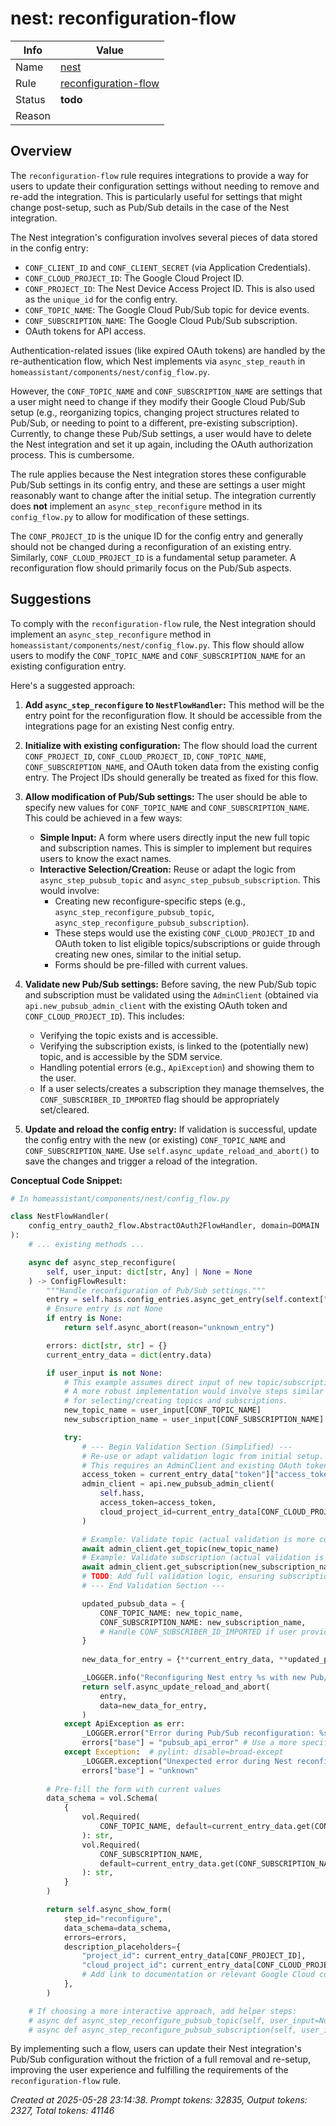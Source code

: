 # nest: reconfiguration-flow

| Info   | Value                                                                    |
|--------|--------------------------------------------------------------------------|
| Name   | [nest](https://www.home-assistant.io/integrations/nest/) |
| Rule   | [reconfiguration-flow](https://developers.home-assistant.io/docs/core/integration-quality-scale/rules/reconfiguration-flow)                                                     |
| Status | **todo**                                                                 |
| Reason |                                                                          |

## Overview

The `reconfiguration-flow` rule requires integrations to provide a way for users to update their configuration settings without needing to remove and re-add the integration. This is particularly useful for settings that might change post-setup, such as Pub/Sub details in the case of the Nest integration.

The Nest integration's configuration involves several pieces of data stored in the config entry:
*   `CONF_CLIENT_ID` and `CONF_CLIENT_SECRET` (via Application Credentials).
*   `CONF_CLOUD_PROJECT_ID`: The Google Cloud Project ID.
*   `CONF_PROJECT_ID`: The Nest Device Access Project ID. This is also used as the `unique_id` for the config entry.
*   `CONF_TOPIC_NAME`: The Google Cloud Pub/Sub topic for device events.
*   `CONF_SUBSCRIPTION_NAME`: The Google Cloud Pub/Sub subscription.
*   OAuth tokens for API access.

Authentication-related issues (like expired OAuth tokens) are handled by the re-authentication flow, which Nest implements via `async_step_reauth` in `homeassistant/components/nest/config_flow.py`.

However, the `CONF_TOPIC_NAME` and `CONF_SUBSCRIPTION_NAME` are settings that a user might need to change if they modify their Google Cloud Pub/Sub setup (e.g., reorganizing topics, changing project structures related to Pub/Sub, or needing to point to a different, pre-existing subscription). Currently, to change these Pub/Sub settings, a user would have to delete the Nest integration and set it up again, including the OAuth authorization process. This is cumbersome.

The rule applies because the Nest integration stores these configurable Pub/Sub settings in its config entry, and these are settings a user might reasonably want to change after the initial setup. The integration currently does **not** implement an `async_step_reconfigure` method in its `config_flow.py` to allow for modification of these settings.

The `CONF_PROJECT_ID` is the unique ID for the config entry and generally should not be changed during a reconfiguration of an existing entry. Similarly, `CONF_CLOUD_PROJECT_ID` is a fundamental setup parameter. A reconfiguration flow should primarily focus on the Pub/Sub aspects.

## Suggestions

To comply with the `reconfiguration-flow` rule, the Nest integration should implement an `async_step_reconfigure` method in `homeassistant/components/nest/config_flow.py`. This flow should allow users to modify the `CONF_TOPIC_NAME` and `CONF_SUBSCRIPTION_NAME` for an existing configuration entry.

Here's a suggested approach:

1.  **Add `async_step_reconfigure` to `NestFlowHandler`:**
    This method will be the entry point for the reconfiguration flow. It should be accessible from the integrations page for an existing Nest config entry.

2.  **Initialize with existing configuration:**
    The flow should load the current `CONF_PROJECT_ID`, `CONF_CLOUD_PROJECT_ID`, `CONF_TOPIC_NAME`, `CONF_SUBSCRIPTION_NAME`, and OAuth token data from the existing config entry. The Project IDs should generally be treated as fixed for this flow.

3.  **Allow modification of Pub/Sub settings:**
    The user should be able to specify new values for `CONF_TOPIC_NAME` and `CONF_SUBSCRIPTION_NAME`. This could be achieved in a few ways:
    *   **Simple Input:** A form where users directly input the new full topic and subscription names. This is simpler to implement but requires users to know the exact names.
    *   **Interactive Selection/Creation:** Reuse or adapt the logic from `async_step_pubsub_topic` and `async_step_pubsub_subscription`. This would involve:
        *   Creating new reconfigure-specific steps (e.g., `async_step_reconfigure_pubsub_topic`, `async_step_reconfigure_pubsub_subscription`).
        *   These steps would use the existing `CONF_CLOUD_PROJECT_ID` and OAuth token to list eligible topics/subscriptions or guide through creating new ones, similar to the initial setup.
        *   Forms should be pre-filled with current values.

4.  **Validate new Pub/Sub settings:**
    Before saving, the new Pub/Sub topic and subscription must be validated using the `AdminClient` (obtained via `api.new_pubsub_admin_client` with the existing OAuth token and `CONF_CLOUD_PROJECT_ID`). This includes:
    *   Verifying the topic exists and is accessible.
    *   Verifying the subscription exists, is linked to the (potentially new) topic, and is accessible by the SDM service.
    *   Handling potential errors (e.g., `ApiException`) and showing them to the user.
    *   If a user selects/creates a subscription they manage themselves, the `CONF_SUBSCRIBER_ID_IMPORTED` flag should be appropriately set/cleared.

5.  **Update and reload the config entry:**
    If validation is successful, update the config entry with the new (or existing) `CONF_TOPIC_NAME` and `CONF_SUBSCRIPTION_NAME`. Use `self.async_update_reload_and_abort()` to save the changes and trigger a reload of the integration.

**Conceptual Code Snippet:**

```python
# In homeassistant/components/nest/config_flow.py

class NestFlowHandler(
    config_entry_oauth2_flow.AbstractOAuth2FlowHandler, domain=DOMAIN
):
    # ... existing methods ...

    async def async_step_reconfigure(
        self, user_input: dict[str, Any] | None = None
    ) -> ConfigFlowResult:
        """Handle reconfiguration of Pub/Sub settings."""
        entry = self.hass.config_entries.async_get_entry(self.context["entry_id"])
        # Ensure entry is not None
        if entry is None:
            return self.async_abort(reason="unknown_entry")

        errors: dict[str, str] = {}
        current_entry_data = dict(entry.data)

        if user_input is not None:
            # This example assumes direct input of new topic/subscription names.
            # A more robust implementation would involve steps similar to initial setup
            # for selecting/creating topics and subscriptions.
            new_topic_name = user_input[CONF_TOPIC_NAME]
            new_subscription_name = user_input[CONF_SUBSCRIPTION_NAME]

            try:
                # --- Begin Validation Section (Simplified) ---
                # Re-use or adapt validation logic from initial setup.
                # This requires an AdminClient and existing OAuth token.
                access_token = current_entry_data["token"]["access_token"]
                admin_client = api.new_pubsub_admin_client(
                    self.hass,
                    access_token=access_token,
                    cloud_project_id=current_entry_data[CONF_CLOUD_PROJECT_ID],
                )

                # Example: Validate topic (actual validation is more complex)
                await admin_client.get_topic(new_topic_name)
                # Example: Validate subscription (actual validation is more complex)
                await admin_client.get_subscription(new_subscription_name)
                # TODO: Add full validation logic, ensuring subscription matches topic, etc.
                # --- End Validation Section ---

                updated_pubsub_data = {
                    CONF_TOPIC_NAME: new_topic_name,
                    CONF_SUBSCRIPTION_NAME: new_subscription_name,
                    # Handle CONF_SUBSCRIBER_ID_IMPORTED if user provides an existing subscription
                }
                
                new_data_for_entry = {**current_entry_data, **updated_pubsub_data}

                _LOGGER.info("Reconfiguring Nest entry %s with new Pub/Sub settings", entry.entry_id)
                return self.async_update_reload_and_abort(
                    entry,
                    data=new_data_for_entry,
                )
            except ApiException as err:
                _LOGGER.error("Error during Pub/Sub reconfiguration: %s", err)
                errors["base"] = "pubsub_api_error" # Use a more specific error if possible
            except Exception:  # pylint: disable=broad-except
                _LOGGER.exception("Unexpected error during Nest reconfiguration")
                errors["base"] = "unknown"
        
        # Pre-fill the form with current values
        data_schema = vol.Schema(
            {
                vol.Required(
                    CONF_TOPIC_NAME, default=current_entry_data.get(CONF_TOPIC_NAME, "")
                ): str,
                vol.Required(
                    CONF_SUBSCRIPTION_NAME,
                    default=current_entry_data.get(CONF_SUBSCRIPTION_NAME, ""),
                ): str,
            }
        )

        return self.async_show_form(
            step_id="reconfigure",
            data_schema=data_schema,
            errors=errors,
            description_placeholders={
                "project_id": current_entry_data[CONF_PROJECT_ID],
                "cloud_project_id": current_entry_data[CONF_CLOUD_PROJECT_ID],
                # Add link to documentation or relevant Google Cloud console pages
            },
        )

    # If choosing a more interactive approach, add helper steps:
    # async def async_step_reconfigure_pubsub_topic(self, user_input=None): ...
    # async def async_step_reconfigure_pubsub_subscription(self, user_input=None): ...
```

By implementing such a flow, users can update their Nest integration's Pub/Sub configuration without the friction of a full removal and re-setup, improving the user experience and fulfilling the requirements of the `reconfiguration-flow` rule.

_Created at 2025-05-28 23:14:38. Prompt tokens: 32835, Output tokens: 2327, Total tokens: 41146_
